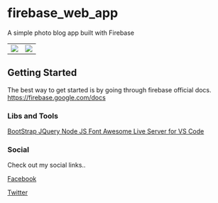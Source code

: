 # firebase_web_app
A simple photo blog app built with Firebase

| | |
|-------------------------|-------------------------|
| <img src = "https://user-images.githubusercontent.com/21126965/57147700-d2051e80-6de5-11e9-87a1-fc4710b56eb6.png"> | <img src = "https://user-images.githubusercontent.com/21126965/57147400-1b08a300-6de5-11e9-8984-1073433ee63e.png"> |

## Getting Started

The best way to get started is by going through firebase official docs.
https://firebase.google.com/docs

### Libs and Tools
 <a href = "https://jquery.org/"> BootStrap </a>
 <a href = "https://getbootstrap.com/"> JQuery </a>
 <a href = "https://nodejs.org/en/"> Node JS </a>
 <a href = "https://fontawesome.com/start"> Font Awesome </a>
 <a href = "https://marketplace.visualstudio.com/items?itemName=ritwickdey.LiveServer"> Live Server for VS Code </a>
 
### Social

Check out my social links..

<a href = "https://www.facebook.com/sree.dhannu?"> Facebook </a>

<a href = "https://twitter.com/Mohan_117" > Twitter </a>


